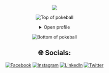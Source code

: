 <div align="center">

[![](https://visitcount.itsvg.in/api?id=AbhishekSoni1764&icon=0&color=0)](https://visitcount.itsvg.in)
</div>



<div align="center">


![Top of pokeball](https://user-images.githubusercontent.com/44261381/209363264-ac854d3c-2cc2-44c4-928e-8a08d1013f46.png)

<details>
<summary>Open profile</summary>

<br>
<div>
  <div align=center>
      <img height="200" alt="Avatar photo of KK10" src="https://github.com/10kartik/10kartik/assets/99239411/21742f3f-d9a7-4a53-8530-7d20d51e03a9" alt="Avatar photo of KK10">
  </div>
  <div align=center>
      <a href="https://git.io/typing-svg"><img src="https://readme-typing-svg.demolab.com/?font=VT323&size=35&duration=3500&pause=300&color=6A0572&center=true&vCenter=true&width=500&lines=Hey%2C+I+am+Abhishek;Welcome+to+My+GitHub+Profile;Inquisitive+and+Curious+by+nature;Software+and+Computer+Engineer;Full-Stack+Developer;Hardworking+and+Ambitious;Music+and+Programming+Lover" alt="Typing SVG" /></a>
  </div>
</div>

<details>
<summary>About me</summary>

[//]: # (You must have a lf before the markdown element when inside a block for it to work: https://stackoverflow.com/questions/29368902/how-can-i-wrap-my-markdown-in-an-html-div)

<div align="left">

```js
/**
 * Represents me.
 *
 * @constructor
 * @param {string} location - Jaipur, Rajasthan, India.
 * @param {string} languagues - English, Hindi.
 * @param {string} specialization - Building full-fledged Backend systems and iOS applications.
 * @param {string} interests - Dev & problem-solving.
 * @param {string} hobbies - Travelling,Gaming & playing music.
 * @param {string} education - IIIrd Year BTech Computer Engineering, SRM Institute of Science and Technology, KTR.
 * @param {string} approachable - Yes, to collaborate on full stack projects, don't hesitate to react out.
 *
 * @throws {Punch} To any and all bugs.
 *
 * @returns {Object} Abhishek.
 */
```

</div>

</details>

<details>
<summary>Tools</summary>
<div>
  <p style="display: inline-block;" align="center">
    <kbd>
      <kbd>Programming Languages</kbd>
      <br>
      <br>
      <img width="140px" src="https://skillicons.dev/icons?i=c,cpp,javascript,typescript" /> 
    </kbd>
	  <kbd>
      <kbd>Design Tools</kbd>
      <br>
      <br>
      <img width="30px" src="https://skillicons.dev/icons?i=figma" /> 
    </kbd>
    <kbd>
      <kbd>Back-end</kbd>
      <br>
      <br>
      <img width="100px" src="https://skillicons.dev/icons?i=nodejs,expressjs,firebase" /> 
    </kbd>
    <kbd>
      <kbd>Front-end</kbd>
      <br>
      <br>
      <img width="200px" src="https://skillicons.dev/icons?i=html,css,react,nextjs,tailwind,bootstrap,mui" /> 
    </kbd>
    <kbd>
      <kbd>Database</kbd>
      <br>
      <br>
      <img width="100px" src="https://skillicons.dev/icons?i=mysql,mongodb,firebase" /> 
    </kbd>
    <br>
    <br>
    <kbd>
      <kbd>VCS ,Infra Cloud & Deployment</kbd>
      <br>
      <br>
      <img width="160px" src="https://skillicons.dev/icons?i=npm,yarn,vercel,netlify,github" /> 
    </kbd>
    <kbd>
      <kbd>Tools</kbd>
      <br>
      <br>
      <img width="100px" src="https://skillicons.dev/icons?i=postman,vscode,arduino" /> 
  </kbd>
     <kbd>
      <kbd>Others</kbd>
      <br>
      <br>
      <img width="130px" src="https://skillicons.dev/icons?i=pr,git,redux,mui" /> 
    </kbd>
  </p>
</div>
</details>

<details>
  <summary>GitHub Stats</summary>
  <br>
  <p align="center">
    <img align="center" src="https://github-readme-stats.vercel.app/api?username=AbhishekSoni1764&theme=tokyonight&show_icons=true\&show=reviews,discussions_started,discussions_answered,prs_merged,prs_merged_percentage" alt="GitHub Stats">
    <img align="center" src="https://streak-stats.demolab.com/?user=AbhishekSoni1764&theme=tokyonight" alt="GitHub Stat-Streak">
  </p>
</details>

<details>
  <summary>Quote</summary>
  <br>
  <blockquote>
    “A bug is never just a mistake. It represents something bigger. An error of thinking. That makes you who you are.”
    <br><strong>Mr. Robot - Elliot Alderson</strong>
  </blockquote>
</details>

<details>
  <summary>Free DOSE hit</summary>
  <br>
  <small><i>DOSE (dopamine, oxytocin, serotonin & endorphin), refresh page if dose was ineffective.</i></small>
  <br>
  <div align="center"><img src="https://readme-jokes.vercel.app/api?theme=monokai" alt="Jokes Card" /></div>
</details>

<details>
<summary>What can I do for you?</summary>
<table style="border: none">
  <tr>
  <td width="50%" valign="top">

[//]: # (Fighting against markdown and blocks isn't easy, indentation is catastrophic)

## Let's Work on Your Project Together!

If you have any questions about web development, writing mistake-free documentation or AI, feel free to <a href="mailto:abhisoni1764@gmail.com">contact me by email</a>, I won't bite, I promise.

  </td>
  <td width="50%" valign="top">

## It's not perfect, isn't it?

**<img alt="Feedback" src="https://img.shields.io/badge/Ask%20me-anything-1abc9c.svg">**

<blockquote>“I think it’s very important to have a feedback loop, where you’re constantly thinking about what you’ve done and how you could be doing it better.”
<br><strong>– Elon Musk</strong></blockquote>

  </td>
  </tr>
</table>
</details>

</details>

![Bottom of pokeball](https://user-images.githubusercontent.com/44261381/209363271-905d2a5e-8a18-44c0-a450-45dddd4d5036.png)

</div>

<div align=center>

 ## 🌐 Socials:

[![Facebook](https://img.shields.io/badge/Facebook-%231877F2.svg?logo=Facebook&logoColor=white)](https://www.facebook.com/profile.php?id=100010520289177) [![Instagram](https://img.shields.io/badge/Instagram-%23E4405F.svg?logo=Instagram&logoColor=white)](https://www.instagram.com/iamabhishek_237/) [![LinkedIn](https://img.shields.io/badge/LinkedIn-%230077B5.svg?logo=linkedin&logoColor=white)](https://www.linkedin.com/in/abhishek-soni-39472a173/) [![Twitter](https://img.shields.io/badge/Twitter-%231DA1F2.svg?logo=Twitter&logoColor=white)](https://twitter.com/Abhishe45026080)
</div>
